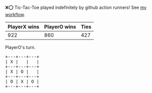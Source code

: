 :x::o: Tic-Tac-Toe played indefinitely by github action runners! See [my workflow](.github/workflows/play.yaml).

|PlayerX wins|PlayerO wins|Ties|
|-|-|-|
|922|860|427|

PlayerO's turn.

<pre>
+---+---+---+
| X |   |   |
+---+---+---+
| X | O |   |
+---+---+---+
| O | X | O |
+---+---+---+
</pre>